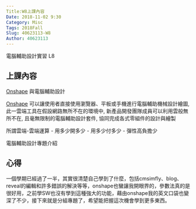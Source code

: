 ```yaml
---
Title:W8上課內容
Date: 2018-11-02 9:30
Category: Misc
Tags: 2018Fall
Slug: 40623113-W8
Author: 40623113
---
```


電腦輔助設計實習 L8

<!-- PELICAN_END_SUMMARY -->

上課內容
----

[Onshape](https://www.onshape.com/) 與電腦輔助設計

[Onshape](https://www.onshape.com/) 可以讓使用者直接使用瀏覽器、平板或手機進行電腦輔助機械設計繪圖, 此一雲端工具在假設網路無所不在的環境中, 新產品開發團隊成員可以利用雲般無所不在, 且毫無限制的電腦輔助設計套件, 協同完成各式零組件的設計與繪製

所謂雲端-雲端運算 - 用多少開多少 - 用多少付多少 - 彈性高負擔少

電腦輔助設計專題介紹


心得
----

一個學期已經過了一半，其實很清楚自己學到了什麼，包括cmsimfly、blog、reveal的編輯和許多錯誤的解決等等，onshape也蠻讓我開眼界的，參數法真的是很好用，之前學SW也沒有學到這種強大的功能，藉由onshape我的英文口袋也變深了不少，接下來就是分組專題了，希望能把握這次機會學到更多東西。
